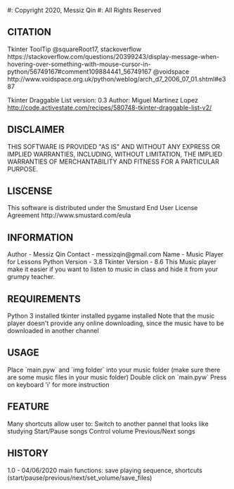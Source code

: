 #: Copyright 2020, Messiz Qin
#: All Rights Reserved

<h2>CITATION</h2>
Tkinter ToolTip
@squareRoot17, stackoverflow
https://stackoverflow.com/questions/20399243/display-message-when-hovering-over-something-with-mouse-cursor-in-python/56749167#comment109884441_56749167
@voidspace
http://www.voidspace.org.uk/python/weblog/arch_d7_2006_07_01.shtml#e387

Tkinter Draggable List
version: 0.3
Author: Miguel Martinez Lopez
http://code.activestate.com/recipes/580748-tkinter-draggable-list-v2/

<h2>DISCLAIMER</h2>
THIS SOFTWARE IS PROVIDED "AS IS" AND WITHOUT ANY EXPRESS OR IMPLIED WARRANTIES, INCLUDING, WITHOUT LIMITATION, THE IMPLIED WARRANTIES OF MERCHANTABILITY AND FITNESS FOR A PARTICULAR PURPOSE.

<h2>LISCENSE</h2>
This software is distributed under the Smustard End User License Agreement
http://www.smustard.com/eula

<h2>INFORMATION</h2>
Author - Messiz Qin
Contact - messizqin@gmail.com
Name - Music Player for Lessons
Python Version - 3.8
Tkinter Version - 8.6
This Music player make it easier if you want to listen to music in class and hide it from your grumpy teacher.

<h2>REQUIREMENTS</h2>
Python 3 installed
tkinter installed
pygame installed
Note that the music player doesn't provide any online downloading, since the music have to be downloaded in another channel

<h2>USAGE</h2>
Place `main.pyw` and `img folder` into your music folder (make sure there are some music files in your music folder)
Double click on `main.pyw`
Press on keyboard 'i' for more instruction

<h2>FEATURE</h2>
Many shortcuts allow user to:
Switch to another pannel that looks like studying
Start/Pause songs
Control volume
Previous/Next songs

<h2>HISTORY</h2>
1.0 - 04/06/2020
main functions: save playing sequence, shortcuts (start/pause/previous/next/set_volume/save_files)
